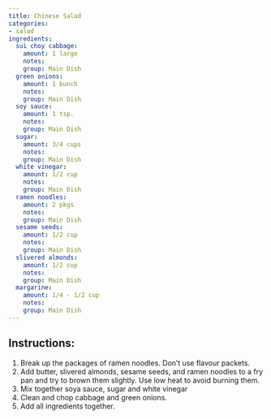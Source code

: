 ```yaml
---
title: Chinese Salad
categories:
- salad
ingredients:
  sui choy cabbage:
    amount: 1 large
    notes: 
    group: Main Dish
  green onions:
    amount: 1 bunch
    notes: 
    group: Main Dish
  soy sauce:
    amount: 1 tsp.
    notes: 
    group: Main Dish
  sugar:
    amount: 3/4 cups
    notes: 
    group: Main Dish
  white vinegar:
    amount: 1/2 cup
    notes: 
    group: Main Dish
  ramen noodles:
    amount: 2 pkgs
    notes: 
    group: Main Dish
  sesame seeds:
    amount: 1/2 cup
    notes: 
    group: Main Dish
  slivered almonds:
    amount: 1/2 cup
    notes: 
    group: Main Dish
  margarine:
    amount: 1/4 - 1/2 cup
    notes: 
    group: Main Dish
---
```

## Instructions:
1.	Break up the packages of ramen noodles. Don’t use flavour packets.
2.	Add butter, slivered almonds, sesame seeds, and ramen noodles to a fry pan and try to brown them slightly. Use low heat to avoid burning them.
3.	Mix together soya sauce, sugar and white vinegar
4.	Clean and chop cabbage and green onions.
5.	Add all ingredients together.
